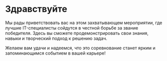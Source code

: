 # Здравствуйте

Мы рады приветствовать вас на этом захватывающем мероприятии, где лучшие IT-специалисты сойдутся в честной борьбе за звание победителя. Здесь вы сможете продемонстрировать свои знания, навыки и творческий подход к решению задач.

Желаем вам удачи и надеемся, что это соревнование станет ярким и запоминающимся событием в вашей карьере!

